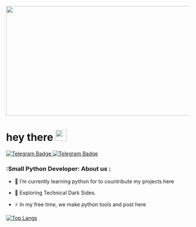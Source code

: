 <div align="center">
  <img src="https://media.giphy.com/media/dWesBcTLavkZuG35MI/giphy.gif" width="600" height="300"/>
</div>

<h1>
  hey there
  <img src="https://media.giphy.com/media/hvRJCLFzcasrR4ia7z/giphy.gif" width="30px"/>
</h1>

<div id="badges">
  <a href="https://www.instagram.com/0aritrasa1?utm_source=ig_web_button_share_sheet&igsh=ZDNlZDc0MzIxNw==">
    <img src="https://img.shields.io/badge/Instagram-blue?style=for-the-badge&logo=Instagram&logoColor=white" alt="Telegram Badge"/>
  </a>
  <a href="https://t.me/zsxxsz1">
    <img src="https://img.shields.io/badge/Telegram-red?style=for-the-badge&logo=instagram&logoColor=white" alt="Telegram Badge"/>
  </a>

</div

---

### :Small Python Developer: About us :

- :telescope: I’m currently learning python for to countribute my projects here

- :seedling: Exploring Technical Dark Sides.

- :zap: In my free time, we make python tools and post here

[![Top Langs](https://github-readme-stats.vercel.app/api/top-langs/?username=aritrasa45&layout=compact&theme=vision-friendly-dark)](https://github.com/anuraghazra/github-readme-stats)


